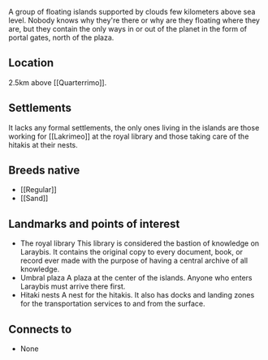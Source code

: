 A group of floating islands supported by clouds few kilometers above sea level. Nobody knows why they're there or why are they floating where they are, but they contain the only ways in or out of the planet in the form of portal gates, north of the plaza.
## Location
2.5km above [[Quarterrimo]].
## Settlements
It lacks any formal settlements, the only ones living in the islands are those working for [[Lakrimeo]] at the royal library and those taking care of the hitakis at their nests.
## Breeds native
- [[Regular]]
- [[Sand]]
## Landmarks and points of interest
- The royal library
	This library is considered the bastion of knowledge on Laraybis. It contains the original copy to every document, book, or record ever made with the purpose of having a central archive of all knowledge.
- Umbral plaza
	A plaza at the center of the islands. Anyone who enters Laraybis must arrive there first.
- Hitaki nests
	A nest for the hitakis. It also has docks and landing zones for the transportation services to and from the surface.
## Connects to
- None
